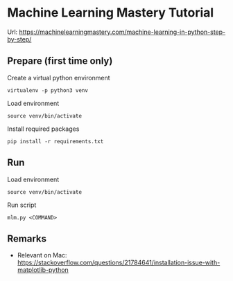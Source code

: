 # Machine Learning Mastery Tutorial

Url: https://machinelearningmastery.com/machine-learning-in-python-step-by-step/

## Prepare (first time only)

Create a virtual python environment

    virtualenv -p python3 venv

Load environment

    source venv/bin/activate

Install required packages

    pip install -r requirements.txt

## Run

Load environment

    source venv/bin/activate

Run script

    mlm.py <COMMAND>

## Remarks

* Relevant on Mac: https://stackoverflow.com/questions/21784641/installation-issue-with-matplotlib-python